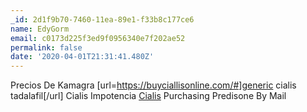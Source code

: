 ```yaml
---
_id: 2d1f9b70-7460-11ea-89e1-f33b8c177ce6
name: EdyGorm
email: c0173d225f3ed9f0956340e7f202ae52
permalink: false
date: '2020-04-01T21:31:41.480Z'
---
```

Precios De Kamagra  [url=https://buyciallisonline.com/#]generic cialis tadalafil[/url] Cialis Impotencia  <a href=https://buyciallisonline.com/#>Cialis</a> Purchasing Predisone By Mail
